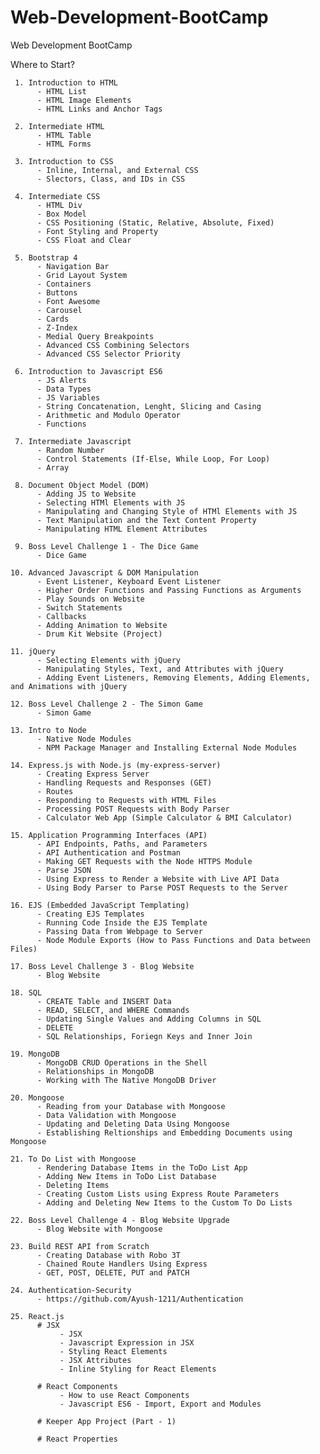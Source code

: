 # Web-Development-BootCamp
Web Development BootCamp


Where to Start? 

     1. Introduction to HTML
          - HTML List
          - HTML Image Elements
          - HTML Links and Anchor Tags
          
     2. Intermediate HTML
          - HTML Table
          - HTML Forms
     
     3. Introduction to CSS
          - Inline, Internal, and External CSS
          - Slectors, Class, and IDs in CSS
          
     4. Intermediate CSS
          - HTML Div
          - Box Model
          - CSS Positioning (Static, Relative, Absolute, Fixed)
          - Font Styling and Property
          - CSS Float and Clear
          
     5. Bootstrap 4
          - Navigation Bar
          - Grid Layout System
          - Containers
          - Buttons
          - Font Awesome
          - Carousel
          - Cards
          - Z-Index
          - Medial Query Breakpoints
          - Advanced CSS Combining Selectors
          - Advanced CSS Selector Priority
          
     6. Introduction to Javascript ES6
          - JS Alerts
          - Data Types
          - JS Variables
          - String Concatenation, Lenght, Slicing and Casing
          - Arithmetic and Modulo Operator
          - Functions
     
     7. Intermediate Javascript
          - Random Number
          - Control Statements (If-Else, While Loop, For Loop)
          - Array
          
     8. Document Object Model (DOM)
          - Adding JS to Website
          - Selecting HTMl Elements with JS
          - Manipulating and Changing Style of HTMl Elements with JS
          - Text Manipulation and the Text Content Property
          - Manipulating HTML Element Attributes
          
     9. Boss Level Challenge 1 - The Dice Game
          - Dice Game
     
    10. Advanced Javascript & DOM Manipulation
          - Event Listener, Keyboard Event Listener
          - Higher Order Functions and Passing Functions as Arguments
          - Play Sounds on Website
          - Switch Statements
          - Callbacks
          - Adding Animation to Website
          - Drum Kit Website (Project)
          
    11. jQuery
          - Selecting Elements with jQuery
          - Manipulating Styles, Text, and Attributes with jQuery
          - Adding Event Listeners, Removing Elements, Adding Elements, and Animations with jQuery
          
    12. Boss Level Challenge 2 - The Simon Game
          - Simon Game
    
    13. Intro to Node
          - Native Node Modules
          - NPM Package Manager and Installing External Node Modules
          
    14. Express.js with Node.js (my-express-server)
          - Creating Express Server
          - Handling Requests and Responses (GET)
          - Routes
          - Responding to Requests with HTML Files
          - Processing POST Requests with Body Parser
          - Calculator Web App (Simple Calculator & BMI Calculator)
    
    15. Application Programming Interfaces (API)
          - API Endpoints, Paths, and Parameters
          - API Authentication and Postman
          - Making GET Requests with the Node HTTPS Module
          - Parse JSON
          - Using Express to Render a Website with Live API Data
          - Using Body Parser to Parse POST Requests to the Server
    
    16. EJS (Embedded JavaScript Templating)
          - Creating EJS Templates
          - Running Code Inside the EJS Template
          - Passing Data from Webpage to Server
          - Node Module Exports (How to Pass Functions and Data between Files)
          
    17. Boss Level Challenge 3 - Blog Website
          - Blog Website
    
    18. SQL
          - CREATE Table and INSERT Data
          - READ, SELECT, and WHERE Commands
          - Updating Single Values and Adding Columns in SQL
          - DELETE
          - SQL Relationships, Foriegn Keys and Inner Join
          
    19. MongoDB
          - MongoDB CRUD Operations in the Shell 
          - Relationships in MongoDB
          - Working with The Native MongoDB Driver
          
    20. Mongoose
          - Reading from your Database with Mongoose
          - Data Validation with Mongoose
          - Updating and Deleting Data Using Mongoose
          - Establishing Reltionships and Embedding Documents using Mongoose
          
    21. To Do List with Mongoose
          - Rendering Database Items in the ToDo List App
          - Adding New Items in ToDo List Database
          - Deleting Items
          - Creating Custom Lists using Express Route Parameters
          - Adding and Deleting New Items to the Custom To Do Lists
          
    22. Boss Level Challenge 4 - Blog Website Upgrade
          - Blog Website with Mongoose
    
    23. Build REST API from Scratch
          - Creating Database with Robo 3T
          - Chained Route Handlers Using Express
          - GET, POST, DELETE, PUT and PATCH
    
    24. Authentication-Security
          - https://github.com/Ayush-1211/Authentication
          
    25. React.js
          # JSX
               - JSX 
               - Javascript Expression in JSX
               - Styling React Elements
               - JSX Attributes
               - Inline Styling for React Elements
               
          # React Components
               - How to use React Components
               - Javascript ES6 - Import, Export and Modules
          
          # Keeper App Project (Part - 1)
          
          # React Properties
          

